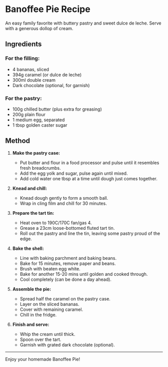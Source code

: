 # Banoffee Pie Recipe

An easy family favorite with buttery pastry and sweet dulce de leche. Serve with a generous dollop of cream.

## Ingredients

### For the filling:
- 4 bananas, sliced
- 394g caramel (or dulce de leche)
- 300ml double cream
- Dark chocolate (optional, for garnish)

### For the pastry:
- 100g chilled butter (plus extra for greasing)
- 200g plain flour
- 1 medium egg, separated
- 1 tbsp golden caster sugar

## Method

1. **Make the pastry case:**
   - Put butter and flour in a food processor and pulse until it resembles fresh breadcrumbs.
   - Add the egg yolk and sugar, pulse again until mixed.
   - Add cold water one tbsp at a time until dough just comes together.

2. **Knead and chill:**
   - Knead dough gently to form a smooth ball.
   - Wrap in cling film and chill for 30 minutes.

3. **Prepare the tart tin:**
   - Heat oven to 190C/170C fan/gas 4.
   - Grease a 23cm loose-bottomed fluted tart tin.
   - Roll out the pastry and line the tin, leaving some pastry proud of the edge.

4. **Bake the shell:**
   - Line with baking parchment and baking beans.
   - Bake for 15 minutes, remove paper and beans.
   - Brush with beaten egg white.
   - Bake for another 15-20 mins until golden and cooked through.
   - Cool completely (can be done a day ahead).

5. **Assemble the pie:**
   - Spread half the caramel on the pastry case.
   - Layer on the sliced bananas.
   - Cover with remaining caramel.
   - Chill in the fridge.

6. **Finish and serve:**
   - Whip the cream until thick.
   - Spoon over the tart.
   - Garnish with grated dark chocolate (optional).

---
Enjoy your homemade Banoffee Pie!

